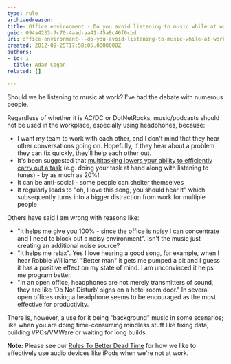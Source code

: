 ```yaml
---
type: rule
archivedreason: 
title: Office environment - Do you avoid listening to music while at work?
guid: 094a4233-7c70-4aad-aa41-45a8c46f0cbd
uri: office-environment---do-you-avoid-listening-to-music-while-at-work
created: 2012-09-25T17:58:05.0000000Z
authors:
- id: 1
  title: Adam Cogan
related: []

---
```


Should we be listening to music                    at work? I've had the debate with numerous people.

<!--endintro-->

Regardless of whether it is AC/DC or DotNetRocks, music/podcasts should not be used in the workplace, especially using headphones, because:

* I want my team to work with each other, and I don't mind that they hear other conversations going on. Hopefully, if they hear about a problem they can fix quickly, they'll help each other out.
* It's been suggested that [multitasking lowers your ability to efficiently carry out a task](http&#58;//www.codinghorror.com/blog/2006/09/the-multi-tasking-myth.html) (e.g. doing your task at hand along with listening to tunes) - by as much as 20%!
* It can be anti-social - some people can shelter themselves
* It regularly leads to "oh, I love this song, you should hear it" which subsequently turns into a bigger distraction from work for multiple people


Others have said I am wrong with reasons like:

* "It helps me give you 100% - since the office is noisy I can concentrate and I need to block out a noisy environment". 
Isn't the music just creating an additional noise source?
* "It helps me relax". 
Yes I love hearing a good song, for example, when I hear Robbie Williams' "Better man" it gets me pumped a bit and I guess it has a positive effect on my state of mind. I am unconvinced it helps me program better.
* "In an open office, headphones are not merely transmitters of sound, they are like ‘Do Not Disturb’ signs on a hotel room door."
In several open offices using a headphone seems to be encouraged as the most effective for productivity.


There is, however, a use for it being "background" music in some scenarios; like when you are doing time-consuming mindless stuff like fixing data, building VPCs/VMWare or waiting for long builds.

**Note:** Please see our [Rules To Better Dead Time](http&#58;//www.ssw.com.au/ssw/Standards/Rules/RulesToBetterDeadTime.aspx#AudioDevice) for how we like to effectively use audio devices like iPods when we're not at work.

